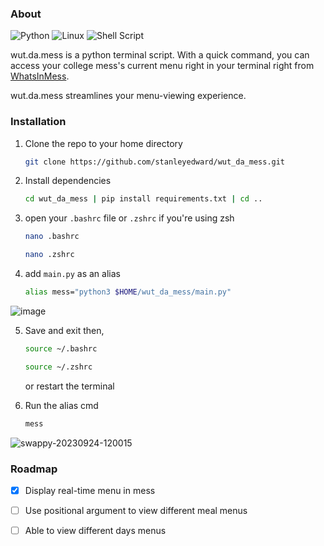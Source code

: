 ### About
![Python](https://img.shields.io/badge/python-3670A0?style=for-the-badge&logo=python&logoColor=ffdd54) ![Linux](https://img.shields.io/badge/Linux-FCC624?style=for-the-badge&logo=linux&logoColor=black) ![Shell Script](https://img.shields.io/badge/shell_script-%23121011.svg?style=for-the-badge&logo=gnu-bash&logoColor=white)

wut.da.mess is a python terminal script.
With a quick command, you can access your college mess's current menu right in your terminal right from [WhatsInMess](https://whatsinmess.vercel.app/). 

wut.da.mess streamlines your menu-viewing experience.

### Installation

1. Clone the repo to your home directory
    ```sh
    git clone https://github.com/stanleyedward/wut_da_mess.git
    ```
2. Install dependencies
   ```bash
   cd wut_da_mess | pip install requirements.txt | cd ..
   ``` 
3. open your `.bashrc` file or `.zshrc` if you're using zsh
   ```sh
   nano .bashrc
   ```
   ```sh
   nano .zshrc
   ```
4. add `main.py` as an alias
   ```sh
   alias mess="python3 $HOME/wut_da_mess/main.py"
   ```

![image](https://github.com/stanleyedward/wut_da_mess/assets/114278820/21a27c09-1a1d-4da4-9823-2760bfced1e5)



   

5. Save and exit then,
   ```sh
   source ~/.bashrc 
   ```

   ```sh
   source ~/.zshrc  
   ```
   or restart the terminal

6. Run the alias cmd
    ```sh
    mess
    ```
![swappy-20230924-120015](https://github.com/stanleyedward/wut_da_mess/assets/114278820/74018b97-9e4a-43f9-ac69-98c572570ee5)


### Roadmap
- [X] Display real-time menu in mess
- [ ] Use positional argument to view different meal menus
- [ ] Able to view different days menus

